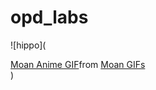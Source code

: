 # opd_labs
![hippo](<div class="tenor-gif-embed" data-postid="18770062" data-share-method="host" data-aspect-ratio="1.78771" data-width="100%"><a href="https://tenor.com/view/moan-anime-animemoan-gif-18770062">Moan Anime GIF</a>from <a href="https://tenor.com/search/moan-gifs">Moan GIFs</a></div> <script type="text/javascript" async src="https://tenor.com/embed.js"></script>)

